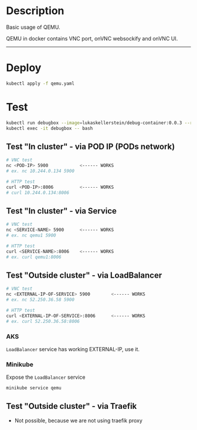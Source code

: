 # Description

Basic usage of QEMU.

QEMU in docker contains VNC port, onVNC websockify and onVNC UI.

---

# Deploy

```bash
kubectl apply -f qemu.yaml
```

# Test

```bash
kubectl run debugbox --image=lukaskellerstein/debug-container:0.0.3 --restart=Never --command -- sh -c "sleep infinity"
kubectl exec -it debugbox -- bash
```

## Test "In cluster" - via POD IP (PODs network)

```bash
# VNC test
nc <POD-IP> 5900            <------ WORKS
# ex. nc 10.244.0.134 5900

# HTTP test
curl <POD-IP>:8006          <------ WORKS
# curl 10.244.0.134:8006
```

## Test "In cluster" - via Service

```bash
# VNC test
nc <SERVICE-NAME> 5900      <------ WORKS
# ex. nc qemu1 5900

# HTTP test
curl <SERVICE-NAME>:8006    <------ WORKS
# ex. curl qemu1:8006
```

## Test "Outside cluster" - via LoadBalancer

```bash
# VNC test
nc <EXTERNAL-IP-OF-SERVICE> 5900        <------ WORKS
# ex. nc 52.250.36.58 5900

# HTTP test
curl <EXTERNAL-IP-OF-SERVICE>:8006      <------ WORKS
# ex. curl 52.250.36.58:8006
```

### AKS

`LoadBalancer` service has working EXTERNAL-IP, use it.

### Minikube

Expose the `LoadBalancer` service

```bash
minikube service qemu
```

## Test "Outside cluster" - via Traefik

- Not possible, because we are not using traefik proxy
